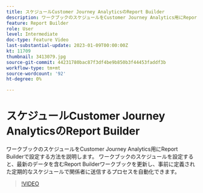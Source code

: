 ```yaml
---
title: スケジュールCustomer Journey AnalyticsのReport Builder
description: ワークブックのスケジュールをCustomer Journey Analytics用にReport Builderで設定する方法を説明します。 ワークブックのスケジュールを設定すると、最新のデータを含むReport Builderワークブックを更新し、事前に定義された定期的なスケジュールで関係者に送信するプロセスを自動化できます。
feature: Report Builder
role: User
level: Intermediate
doc-type: Feature Video
last-substantial-update: 2023-01-09T00:00:00Z
kt: 11709
thumbnail: 3413079.jpg
source-git-commit: 44231780bac87f3df4be9b850b3f44453faddf3b
workflow-type: tm+mt
source-wordcount: '92'
ht-degree: 0%

---
```



# スケジュールCustomer Journey AnalyticsのReport Builder

ワークブックのスケジュールをCustomer Journey Analytics用にReport Builderで設定する方法を説明します。 ワークブックのスケジュールを設定すると、最新のデータを含むReport Builderワークブックを更新し、事前に定義された定期的なスケジュールで関係者に送信するプロセスを自動化できます。

>[!VIDEO](https://video.tv.adobe.com/v/3413079/?quality=12&learn=on)
